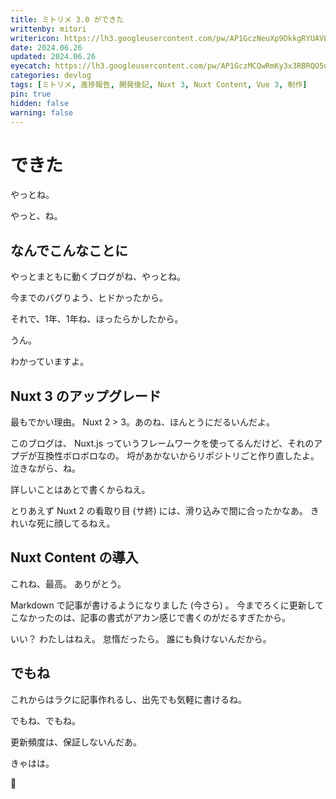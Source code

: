 ```yaml
---
title: ミトリメ 3.0 ができた
writtenby: mitori
writericon: https://lh3.googleusercontent.com/pw/AP1GczNeuXp9DkkgRYUAVLpBQ5p86tIPlGBZTqeGdFkd3TSFo4Gwm81qaa3j9p0-XMVMilkKqxEIsrSRBdazwscW7i7zDWcS5kCj-5xbaKFdRQ_v19RQIuB9ZH7QTuGx2LeQWjpEvgI_4lCcjNrOor53aDO4=w400-h400-s-no
date: 2024.06.26
updated: 2024.06.26
eyecatch: https://lh3.googleusercontent.com/pw/AP1GczMCQwRmKy3x3RBRQO5uSVf0a_zDvbYjgECO3qj4YhZZhX8iWEX6n5AmYeT0uR7x8Ktyyu3lEB_9dfH1aL2S4FtDAftWjG9h4RfqPGBzOF98VWSV64At-efk2VlCjBrHCSyp5Idrx34yT2QepVUrWZEu=w1600-h838-s-no
categories: devlog
tags: [ミトリメ, 進捗報告, 開発後記, Nuxt 3, Nuxt Content, Vue 3, 制作]
pin: true
hidden: false
warning: false
---
```


# できた
やっとね。

やっと、ね。

## なんでこんなことに
やっとまともに動くブログがね、やっとね。

今までのバグりよう、ヒドかったから。

それで、1年、1年ね、ほったらかしたから。

うん。

わかっていますよ。

## Nuxt 3 のアップグレード
最もでかい理由。
Nuxt 2 > 3。あのね、ほんとうにだるいんだよ。

このブログは、 Nuxt.js っていうフレームワークを使ってるんだけど、それのアプデが互換性ボロボロなの。
埒があかないからリポジトリごと作り直したよ。
泣きながら、ね。

詳しいことはあとで書くからねえ。

とりあえず Nuxt 2 の看取り目 (サ終) には、滑り込みで間に合ったかなあ。
きれいな死に顔してるねえ。

## Nuxt Content の導入
これね、最高。
ありがとう。

Markdown で記事が書けるようになりました (今さら) 。
今までろくに更新してこなかったのは、記事の書式がアカン感じで書くのがだるすぎたから。

いい？
わたしはねえ。
怠惰だったら。
誰にも負けないんだから。

## でもね 
これからはラクに記事作れるし、出先でも気軽に書けるね。

でもね、でもね。

更新頻度は、保証しないんだあ。

きゃはは。

🤞